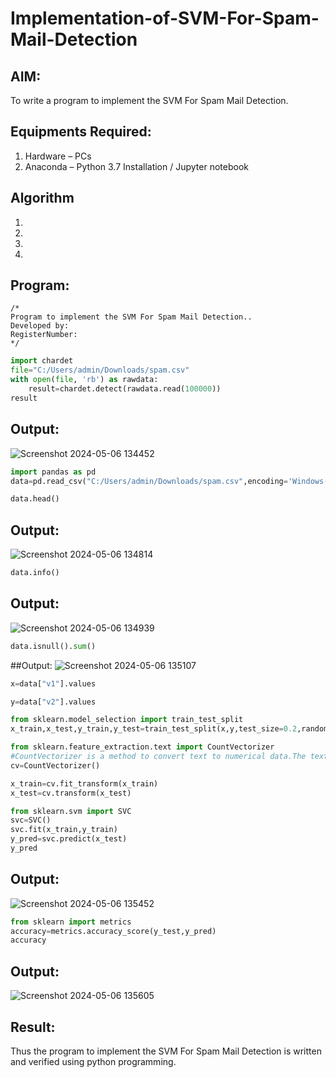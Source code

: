 # Implementation-of-SVM-For-Spam-Mail-Detection

## AIM:
To write a program to implement the SVM For Spam Mail Detection.

## Equipments Required:
1. Hardware – PCs
2. Anaconda – Python 3.7 Installation / Jupyter notebook

## Algorithm
1. 
2. 
3. 
4. 

## Program:
```
/*
Program to implement the SVM For Spam Mail Detection..
Developed by: 
RegisterNumber:  
*/
```
```py
import chardet
file="C:/Users/admin/Downloads/spam.csv"
with open(file, 'rb') as rawdata:
    result=chardet.detect(rawdata.read(100000))
result    
```
## Output:
![Screenshot 2024-05-06 134452](https://github.com/Mkumar262006/Implementation-of-SVM-For-Spam-Mail-Detection/assets/147139472/22d1e7a8-7af2-45ca-bc4e-9a3c30878e7f)
```py
import pandas as pd
data=pd.read_csv("C:/Users/admin/Downloads/spam.csv",encoding='Windows-1252')
```
```py
data.head()
```
## Output:
![Screenshot 2024-05-06 134814](https://github.com/Mkumar262006/Implementation-of-SVM-For-Spam-Mail-Detection/assets/147139472/597fb3ba-3a0d-4670-8487-b7b3cc8bc246)
```py
data.info()
```
## Output:
![Screenshot 2024-05-06 134939](https://github.com/Mkumar262006/Implementation-of-SVM-For-Spam-Mail-Detection/assets/147139472/77c00cfa-8a46-40c4-8bc4-314568fc6b90)
```py
data.isnull().sum()
```
##Output:
![Screenshot 2024-05-06 135107](https://github.com/Mkumar262006/Implementation-of-SVM-For-Spam-Mail-Detection/assets/147139472/8da17406-c058-4e34-afcc-74ea0be0e49d)
```py
x=data["v1"].values
```
```py
y=data["v2"].values
```
```py
from sklearn.model_selection import train_test_split
x_train,x_test,y_train,y_test=train_test_split(x,y,test_size=0.2,random_state=0)
```
```py
from sklearn.feature_extraction.text import CountVectorizer
#CountVectorizer is a method to convert text to numerical data.The text is tranaformed to a sparse matrix
cv=CountVectorizer()
```
```py
x_train=cv.fit_transform(x_train)
x_test=cv.transform(x_test)

```
```py
from sklearn.svm import SVC
svc=SVC()
svc.fit(x_train,y_train)
y_pred=svc.predict(x_test)
y_pred
```
## Output:
![Screenshot 2024-05-06 135452](https://github.com/Mkumar262006/Implementation-of-SVM-For-Spam-Mail-Detection/assets/147139472/84677888-cf80-47a0-be65-406850a6ca38)
```py
from sklearn import metrics
accuracy=metrics.accuracy_score(y_test,y_pred)
accuracy
```
## Output:
![Screenshot 2024-05-06 135605](https://github.com/Mkumar262006/Implementation-of-SVM-For-Spam-Mail-Detection/assets/147139472/d7401f76-7cad-4621-9e42-7f52b02f2564)



## Result:
Thus the program to implement the SVM For Spam Mail Detection is written and verified using python programming.
